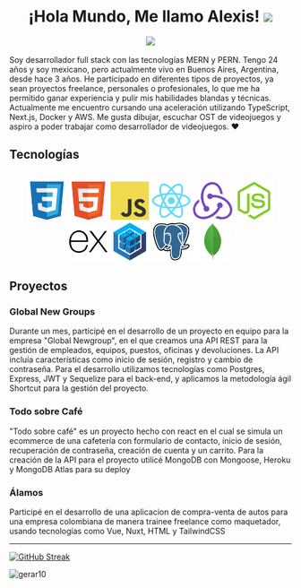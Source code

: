 <h1 align="center" color="#6e3cbc"> ¡Hola Mundo, Me llamo Alexis! <img src="https://media.giphy.com/media/hvRJCLFzcasrR4ia7z/giphy.gif" width="25px"></h1>
 <p align="center">
 <img src="https://readme-typing-svg.herokuapp.com?color=01CAF4&lines=Full+Stack+Developer&center=true">
</p>
Soy desarrollador full stack con las tecnologías MERN y PERN. Tengo 24 años y soy mexicano, pero actualmente vivo en Buenos Aires, Argentina, desde hace 3 años.
He participado en diferentes tipos de proyectos, ya sean proyectos freelance, personales o profesionales, lo que me ha permitido ganar experiencia y pulir mis habilidades blandas y técnicas.
Actualmente me encuentro cursando una aceleración utilizando TypeScript, Next.js, Docker y AWS.
Me gusta dibujar, escuchar OST de videojuegos y aspiro a poder trabajar como desarrollador de videojuegos. ❤️
<br/>
<h2>Tecnologías </h2>
<br/>
<div align="center">
<img src="https://github.com/devicons/devicon/blob/master/icons/css3/css3-original.svg" title="CSS3" alt="CSS3" width="70" height="70"/>
<img src="https://github.com/devicons/devicon/blob/master/icons/html5/html5-original.svg" title="HTML5" alt="HTML5" width="70" height="70"/>
<img src="https://github.com/devicons/devicon/blob/master/icons/javascript/javascript-original.svg" title="JavaScript" alt="JavaScript" width="70" height="70"/>
<img src="https://github.com/devicons/devicon/blob/master/icons/react/react-original.svg" title="React" alt="React" width="70" height="70" />
<img src="https://github.com/devicons/devicon/blob/master/icons/redux/redux-original.svg" title="Redux" alt="Redux" width="70" height="70"/>
<img src="https://github.com/devicons/devicon/blob/master/icons/nodejs/nodejs-plain.svg" title="Node.js" alt="Node.js" width="70" height="70"/>
<img src="https://github.com/devicons/devicon/blob/master/icons/express/express-original.svg" title="Express.js" alt="Express" width="70" height="70"/>
<img src="https://github.com/devicons/devicon/blob/master/icons/sequelize/sequelize-original.svg" title="Sequelize" alt="Sequelize" width="70" height="70"/>
<img src="https://github.com/devicons/devicon/blob/master/icons/postgresql/postgresql-original.svg" title="PostgreSQL" alt="PostgreSQL" width="70" height="70"/>
<img src="https://github.com/devicons/devicon/blob/master/icons/mongodb/mongodb-original.svg" title="Mongo" alt="Mongo" width="70" height="70"/>

</div>

<h2> Proyectos </h2>

<h3> Global New Groups </h3>

<p>
 
Durante un mes, participé en el desarrollo de un proyecto en equipo para la empresa "Global Newgroup", en el que creamos una API REST para la gestión de empleados, equipos, puestos, oficinas y devoluciones. 
La API incluía características como inicio de sesión, registro y cambio de contraseña.
Para el desarrollo utilizamos tecnologías como Postgres, Express, JWT y Sequelize para el back-end, y aplicamos la metodología ágil Shortcut para la gestión del proyecto.                                                                                
 </p>

 
<h3> Todo sobre Café </h3>
 
<p>
"Todo sobre café" es un proyecto hecho con react en el cual se simula un ecommerce de una cafetería con formulario de contacto, inicio de sesión, recuperación de contraseña, creación de cuenta y un carrito.
Para la creación de la API para el proyecto utilicé MongoDB con Mongoose, Heroku y MongoDB Atlas para su deploy
</p>

<h3> Álamos </h3>

<p>

Participé en el desarrollo de una aplicacion de compra-venta de autos para una empresa colombiana de manera trainee freelance como maquetador, usando tecnologías como Vue, Nuxt, HTML y TailwindCSS
 
</p>

 <hr></hr>
 

[![GitHub Streak](https://streak-stats.demolab.com?user=AlexBermudez-are&theme=merko&hide_border=true&locale=es)](https://git.io/streak-stats)

![gerar10](https://github-readme-stats-git-masterrstaa-rickstaa.vercel.app/api?username=AlexBermudez-are&show_icons=true&theme=merko)

